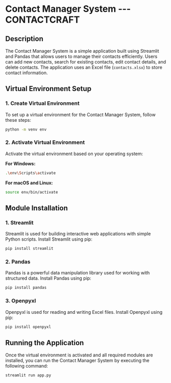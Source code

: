 # Contact Manager System --- CONTACTCRAFT

## Description
The Contact Manager System is a simple application built using Streamlit and Pandas that allows users to manage their contacts efficiently. Users can add new contacts, search for existing contacts, edit contact details, and delete contacts. The application uses an Excel file (`contacts.xlsx`) to store contact information.

## Virtual Environment Setup

### 1. Create Virtual Environment
To set up a virtual environment for the Contact Manager System, follow these steps:

```bash
python -m venv env
```

### 2. Activate Virtual Environment
Activate the virtual environment based on your operating system:

**For Windows:**
```bash
.\env\Scripts\activate
```

**For macOS and Linux:**
```bash
source env/bin/activate
```

## Module Installation

### 1. Streamlit
Streamlit is used for building interactive web applications with simple Python scripts. Install Streamlit using pip:

```bash
pip install streamlit
```

### 2. Pandas
Pandas is a powerful data manipulation library used for working with structured data. Install Pandas using pip:

```bash
pip install pandas
```

### 3. Openpyxl
Openpyxl is used for reading and writing Excel files. Install Openpyxl using pip:

```bash
pip install openpyxl
```

## Running the Application
Once the virtual environment is activated and all required modules are installed, you can run the Contact Manager System by executing the following command:

```bash
streamlit run app.py
```

